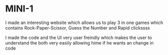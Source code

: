 # MINI-1
I made an interesting website which allows us to play 3 in one games which contains Rock-Paper-Scissor, Guess the Number and Rapid clickssss

I made the code and the UI very user freindly which makes the user to understand the both very easily allowing hime if he wants an change in code
